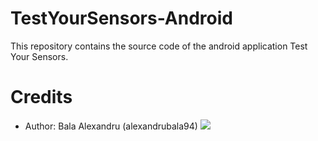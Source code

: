 # TestYourSensors-Android

This repository contains the source code of the android application Test Your Sensors.

# Credits
* Author: Bala Alexandru (alexandrubala94)
[![](https://cdn3.iconfinder.com/data/icons/free-social-icons/67/linkedin_circle_color-256.png)](www.linkedin.com/in/alexandru-bala)

